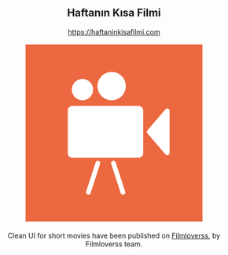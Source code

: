 <div align="center">
  <h2>Haftanın Kısa Filmi</h2>
  <a href="https://haftaninkisafilmi.com" target="_blank">https://haftaninkisafilmi.com</a>
  <br><br>
  <img src="src/assets/img/icon.png" alt="haftanin kisa filmi logo" width="360"><br>
  <br>Clean UI for short movies have been published on <a href="https://filmloverss.com" target="_blank">Filmloverss</a>, by Filmloverss team.
</div>
